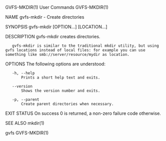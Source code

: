 GVFS-MKDIR(1)                                                                                 User Commands                                                                                 GVFS-MKDIR(1)

NAME
       gvfs-mkdir - Create directories

SYNOPSIS
       gvfs-mkdir [OPTION...] [LOCATION...]

DESCRIPTION
       gvfs-mkdir creates directories.

       gvfs-mkdir is similar to the traditional mkdir utility, but using gvfs locations instead of local files: for example you can use something like smb://server/resource/mydir as location.

OPTIONS
       The following options are understood:

       -h, --help
           Prints a short help text and exits.

       --version
           Shows the version number and exits.

       -p, --parent
           Create parent directories when necessary.

EXIT STATUS
       On success 0 is returned, a non-zero failure code otherwise.

SEE ALSO
       mkdir(1)

gvfs                                                                                                                                                                                        GVFS-MKDIR(1)
